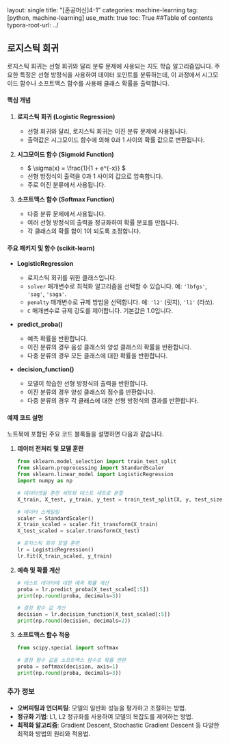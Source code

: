 layout: single
title: "[혼공머신]4-1"
categories: machine-learning
tag: [python, machine-learning]
use_math: true
toc: True ##Table of contents
typora-root-url: ../ 

## 로지스틱 회귀

로지스틱 회귀는 선형 회귀와 달리 분류 문제에 사용되는 지도 학습 알고리즘입니다. 주요한 특징은 선형 방정식을 사용하여 데이터 포인트를 분류하는데, 이 과정에서 시그모이드 함수나 소프트맥스 함수를 사용해 클래스 확률을 출력합니다.

#### 핵심 개념
1. **로지스틱 회귀 (Logistic Regression)**
   - 선형 회귀와 달리, 로지스틱 회귀는 이진 분류 문제에 사용됩니다.
   - 출력값은 시그모이드 함수에 의해 0과 1 사이의 확률 값으로 변환됩니다.

2. **시그모이드 함수 (Sigmoid Function)**
   - $  \sigma(x) = \frac{1}{1 + e^{-x}} $
   - 선형 방정식의 출력을 0과 1 사이의 값으로 압축합니다.
   - 주로 이진 분류에서 사용됩니다.

3. **소프트맥스 함수 (Softmax Function)**
   - 다중 분류 문제에서 사용됩니다.
   - 여러 선형 방정식의 출력을 정규화하여 확률 분포를 만듭니다.
   - 각 클래스의 확률 합이 1이 되도록 조정합니다.

#### 주요 패키지 및 함수 (scikit-learn)
- **LogisticRegression**
  - 로지스틱 회귀를 위한 클래스입니다.
  - `solver` 매개변수로 최적화 알고리즘을 선택할 수 있습니다. 예: `'lbfgs'`, `'sag'`, `'saga'`.
  - `penalty` 매개변수로 규제 방법을 선택합니다. 예: `'l2'` (릿지), `'l1'` (라쏘).
  - `C` 매개변수로 규제 강도를 제어합니다. 기본값은 1.0입니다.

- **predict_proba()**
  - 예측 확률을 반환합니다.
  - 이진 분류의 경우 음성 클래스와 양성 클래스의 확률을 반환합니다.
  - 다중 분류의 경우 모든 클래스에 대한 확률을 반환합니다.

- **decision_function()**
  - 모델이 학습한 선형 방정식의 출력을 반환합니다.
  - 이진 분류의 경우 양성 클래스의 점수를 반환합니다.
  - 다중 분류의 경우 각 클래스에 대한 선형 방정식의 결과를 반환합니다.

#### 예제 코드 설명
노트북에 포함된 주요 코드 블록들을 설명하면 다음과 같습니다.

1. **데이터 전처리 및 모델 훈련**
   ```python
   from sklearn.model_selection import train_test_split
   from sklearn.preprocessing import StandardScaler
   from sklearn.linear_model import LogisticRegression
   import numpy as np
   
   # 데이터셋을 훈련 세트와 테스트 세트로 분할
   X_train, X_test, y_train, y_test = train_test_split(X, y, test_size=0.2, random_state=42)
   
   # 데이터 스케일링
   scaler = StandardScaler()
   X_train_scaled = scaler.fit_transform(X_train)
   X_test_scaled = scaler.transform(X_test)
   
   # 로지스틱 회귀 모델 훈련
   lr = LogisticRegression()
   lr.fit(X_train_scaled, y_train)
   ```

2. **예측 및 확률 계산**
   ```python
   # 테스트 데이터에 대한 예측 확률 계산
   proba = lr.predict_proba(X_test_scaled[:5])
   print(np.round(proba, decimals=3))
   
   # 결정 함수 값 계산
   decision = lr.decision_function(X_test_scaled[:5])
   print(np.round(decision, decimals=2))
   ```

3. **소프트맥스 함수 적용**
   ```python
   from scipy.special import softmax
   
   # 결정 함수 값을 소프트맥스 함수로 확률 변환
   proba = softmax(decision, axis=1)
   print(np.round(proba, decimals=3))
   ```

### 추가 정보
- **오버피팅과 언더피팅**: 모델의 일반화 성능을 평가하고 조절하는 방법.
- **정규화 기법**: L1, L2 정규화를 사용하여 모델의 복잡도를 제어하는 방법.
- **최적화 알고리즘**: Gradient Descent, Stochastic Gradient Descent 등 다양한 최적화 방법의 원리와 적용법.
